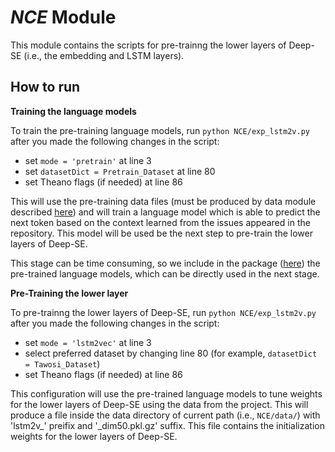 # *NCE* Module

This module contains the scripts for pre-trainng the lower layers of Deep-SE (i.e., the embedding and LSTM layers).


## How to run

**Training the language models**

To train the pre-training language models, run `python NCE/exp_lstm2v.py` after you made the following changes in the script:

- set `mode = 'pretrain'` at line 3
- set `datasetDict = Pretrain_Dataset` at line 80
- set Theano flags (if needed) at line 86

This will use the pre-training data files (must be produced by data module described [here](../data/Readme.md#examples)) and will train a language model which is able to predict the next token based on the context learned from the issues appeared in the repository. This model will be used be the next step to pre-train the lower layers of Deep-SE.

This stage can be time consuming, so we include in the package ([here](bestModels/)) the pre-trained language models, which can be directly used in the next stage.


**Pre-Training the lower layer**

To pre-trainng the lower layers of Deep-SE, run `python NCE/exp_lstm2v.py` after you made the following changes in the script:

- set `mode = 'lstm2vec'` at line 3
- select preferred dataset by changing line 80 (for example, `datasetDict = Tawosi_Dataset`)
- set Theano flags (if needed) at line 86

This configuration will use the pre-trained language models to tune weights for the lower layers of Deep-SE using the data from the project. This will produce a file inside the data directory of current path (i.e., `NCE/data/`) with 'lstm2v_' preifix and '\_dim50.pkl.gz' suffix. This file contains the initialization weights for the lower layers of Deep-SE.


